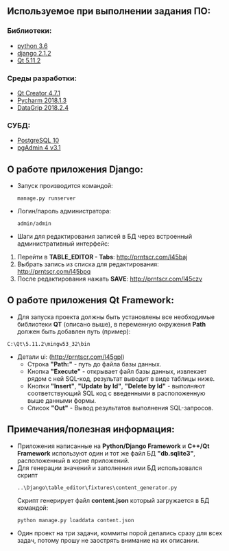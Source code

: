 ## Используемое при выполнении задания ПО:

### Библиотеки:

* [python 3.6](https://www.python.org/downloads/release/python-360/)
* [django 2.1.2](https://www.djangoproject.com/download/)
* [Qt 5.11.2](https://www.qt.io/download)

### Среды разработки:

* [Qt Creator 4.7.1](https://www.qt.io/download)
* [Pycharm 2018.1.3](https://www.jetbrains.com/pycharm/)
* [DataGrip 2018.2.4](https://www.jetbrains.com/datagrip/)


### СУБД:
* [PostgreSQL 10](https://www.postgresql.org/download/windows/)
* [pgAdmin 4 v3.1](https://www.postgresql.org/ftp/pgadmin/pgadmin4/v3.1/windows/)


## О работе приложения Django:

* Запуск производится командой:
  ```
  manage.py runserver
  ```
* Логин/пароль администратора:
  ```
  admin/admin
  ```
* Шаги для редактирования записей в БД через встроенный административный интерфейс:
1. Перейти в **TABLE_EDITOR - Tabs**: http://prntscr.com/l45baj
2. Выбрать запись из списка для редактирования: http://prntscr.com/l45bpq
3. После редактирования нажать **SAVE**: http://prntscr.com/l45czv

## О работе приложения Qt Framework:

* Для запуска проекта должны быть установлены все необходимые библиотеки **QT** (описано выше), в переменную окружения **Path** должен быть добавлен путь (пример): 
```
C:\Qt\5.11.2\mingw53_32\bin
```
* Детали ui: (http://prntscr.com/l45gpl)
  * Строка **"Path:"** - путь до файла базы данных.
  * Кнопка **"Execute"** - открывает файл базы данных, извлекает рядом с ней SQL-код, результат выводит в виде таблицы ниже.
  * Кнопки **"Insert"**, **"Update by Id"**, **"Delete by Id"** - выполняют соответствующий SQL код с введенными в расположенную выше данными формы.
  * Список **"Out"** - Вывод результатов выполнения SQL-запросов. 
  
## Примечания/полезная информация:

* Приложения написанные на **Python/Django Framework** и **C++/Qt Framework** используют один и тот же файл БД **"db.sqlite3"**, расположенный в корне приложений.
* Для генерации значений и заполнения ими БД использовался скрипт 
  ```
  ..\Django\table_editor\fixtures\content_generator.py
  ```
  Скрипт генерирует файл **content.json** который загружается в БД командой:
  ```
  python manage.py loaddata content.json
  ```
* Один проект на три задачи, коммиты порой делались сразу для всех задач, потому прошу не заострять внимание на их описании.
